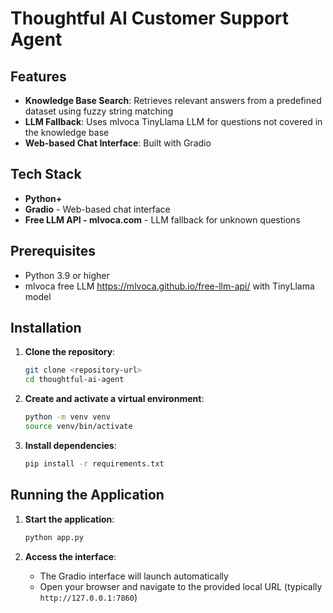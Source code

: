 # Thoughtful AI Customer Support Agent

## Features

- **Knowledge Base Search**: Retrieves relevant answers from a predefined dataset using fuzzy string matching
- **LLM Fallback**: Uses mlvoca TinyLlama LLM for questions not covered in the knowledge base
- **Web-based Chat Interface**: Built with Gradio

## Tech Stack

- **Python+**
- **Gradio** - Web-based chat interface
- **Free LLM API - mlvoca.com** - LLM fallback for unknown questions

## Prerequisites

- Python 3.9 or higher
- mlvoca free LLM https://mlvoca.github.io/free-llm-api/ with TinyLlama model

## Installation

1. **Clone the repository**:
   ```bash
   git clone <repository-url>
   cd thoughtful-ai-agent
   ```

2. **Create and activate a virtual environment**:
   ```bash
   python -m venv venv
   source venv/bin/activate 
   ```

3. **Install dependencies**:
   ```bash
   pip install -r requirements.txt
   ```

## Running the Application

1. **Start the application**:
   ```bash
   python app.py
   ```

2. **Access the interface**:
   - The Gradio interface will launch automatically
   - Open your browser and navigate to the provided local URL (typically `http://127.0.0.1:7860`)

